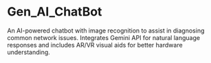 # Gen_AI_ChatBot
An AI-powered chatbot with image recognition to assist in diagnosing common network issues. Integrates Gemini API for natural language responses and includes AR/VR visual aids for better hardware understanding.
